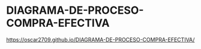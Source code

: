 # DIAGRAMA-DE-PROCESO-COMPRA-EFECTIVA
https://oscar2709.github.io/DIAGRAMA-DE-PROCESO-COMPRA-EFECTIVA/
